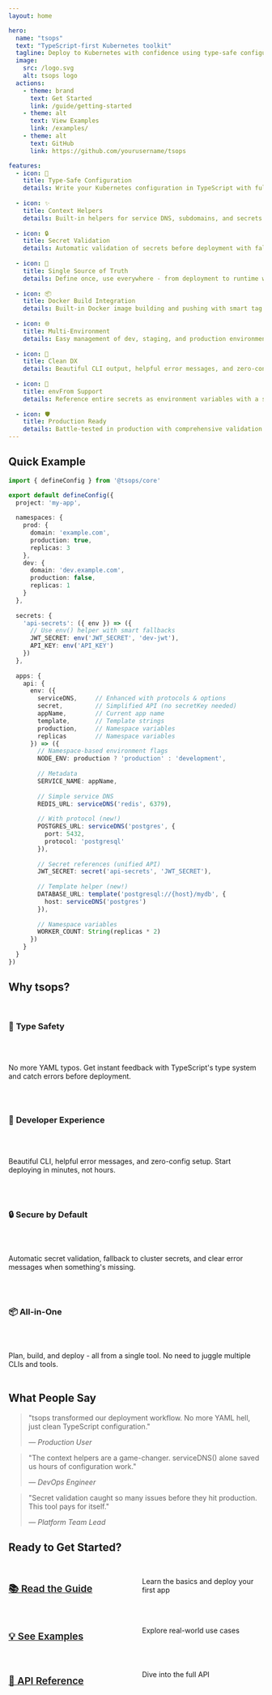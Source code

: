 ```yaml
---
layout: home

hero:
  name: "tsops"
  text: "TypeScript-first Kubernetes toolkit"
  tagline: Deploy to Kubernetes with confidence using type-safe configuration
  image:
    src: /logo.svg
    alt: tsops logo
  actions:
    - theme: brand
      text: Get Started
      link: /guide/getting-started
    - theme: alt
      text: View Examples
      link: /examples/
    - theme: alt
      text: GitHub
      link: https://github.com/yourusername/tsops

features:
  - icon: 🎯
    title: Type-Safe Configuration
    details: Write your Kubernetes configuration in TypeScript with full type safety and IntelliSense support.
    
  - icon: ✨
    title: Context Helpers
    details: Built-in helpers for service DNS, subdomains, and secrets - no more hardcoded values.
    
  - icon: 🔒
    title: Secret Validation
    details: Automatic validation of secrets before deployment with fallback to cluster secrets.
    
  - icon: 🚀
    title: Single Source of Truth
    details: Define once, use everywhere - from deployment to runtime with @tsops/runtime.
    
  - icon: 📦
    title: Docker Build Integration
    details: Built-in Docker image building and pushing with smart tag strategies.
    
  - icon: 🌐
    title: Multi-Environment
    details: Easy management of dev, staging, and production environments with shared configuration.
    
  - icon: 🎨
    title: Clean DX
    details: Beautiful CLI output, helpful error messages, and zero-config setup.
    
  - icon: 🔄
    title: envFrom Support
    details: Reference entire secrets as environment variables with a single function call.
    
  - icon: 🛡️
    title: Production Ready
    details: Battle-tested in production with comprehensive validation and error handling.
---
```


## Quick Example

```typescript
import { defineConfig } from '@tsops/core'

export default defineConfig({
  project: 'my-app',
  
  namespaces: {
    prod: { 
      domain: 'example.com',
      production: true,
      replicas: 3 
    },
    dev: { 
      domain: 'dev.example.com',
      production: false,
      replicas: 1 
    }
  },
  
  secrets: {
    'api-secrets': ({ env }) => ({
      // Use env() helper with smart fallbacks
      JWT_SECRET: env('JWT_SECRET', 'dev-jwt'),
      API_KEY: env('API_KEY')
    })
  },
  
  apps: {
    api: {
      env: ({ 
        serviceDNS,     // Enhanced with protocols & options
        secret,         // Simplified API (no secretKey needed)
        appName,        // Current app name
        template,       // Template strings
        production,     // Namespace variables
        replicas        // Namespace variables
      }) => ({
        // Namespace-based environment flags
        NODE_ENV: production ? 'production' : 'development',
        
        // Metadata
        SERVICE_NAME: appName,
        
        // Simple service DNS
        REDIS_URL: serviceDNS('redis', 6379),
        
        // With protocol (new!)
        POSTGRES_URL: serviceDNS('postgres', { 
          port: 5432, 
          protocol: 'postgresql' 
        }),
        
        // Secret references (unified API)
        JWT_SECRET: secret('api-secrets', 'JWT_SECRET'),
        
        // Template helper (new!)
        DATABASE_URL: template('postgresql://{host}/mydb', {
          host: serviceDNS('postgres')
        }),
        
        // Namespace variables
        WORKER_COUNT: String(replicas * 2)
      })
    }
  }
})
```

## Why tsops?

<div class="features-grid">

### 🎯 **Type Safety**
No more YAML typos. Get instant feedback with TypeScript's type system and catch errors before deployment.

### 🚀 **Developer Experience**
Beautiful CLI, helpful error messages, and zero-config setup. Start deploying in minutes, not hours.

### 🔒 **Secure by Default**
Automatic secret validation, fallback to cluster secrets, and clear error messages when something's missing.

### 📦 **All-in-One**
Plan, build, and deploy - all from a single tool. No need to juggle multiple CLIs and tools.

</div>

## What People Say

> "tsops transformed our deployment workflow. No more YAML hell, just clean TypeScript configuration."
> 
> — *Production User*

> "The context helpers are a game-changer. serviceDNS() alone saved us hours of configuration work."
> 
> — *DevOps Engineer*

> "Secret validation caught so many issues before they hit production. This tool pays for itself."
> 
> — *Platform Team Lead*

## Ready to Get Started?

<div class="cta-grid">

### [📚 Read the Guide](/guide/getting-started)
Learn the basics and deploy your first app

### [💡 See Examples](/examples/)
Explore real-world use cases

### [🔧 API Reference](/api/)
Dive into the full API

</div>

<style>
.features-grid {
  display: grid;
  grid-template-columns: repeat(auto-fit, minmax(250px, 1fr));
  gap: 2rem;
  margin: 2rem 0;
}

.features-grid > div {
  padding: 1.5rem;
  border: 1px solid var(--vp-c-divider);
  border-radius: 8px;
}

.cta-grid {
  display: grid;
  grid-template-columns: repeat(auto-fit, minmax(200px, 1fr));
  gap: 1.5rem;
  margin: 2rem 0;
}

.cta-grid > div {
  padding: 2rem;
  background: var(--vp-c-bg-soft);
  border-radius: 8px;
  text-align: center;
}

.cta-grid a {
  font-size: 1.2rem;
  font-weight: 600;
}
</style>


